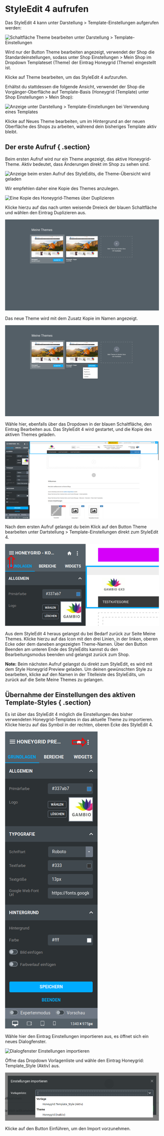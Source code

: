 # StyleEdit 4 aufrufen 

Das StyleEdit 4 kann unter Darstellung \> Template-Einstellungen aufgerufen werden:

![](Bilder/styleedit4/se4a_0000_template_einstellungen.png "Schaltfläche Theme bearbeiten unter
      Darstellung > Template-Einstellungen")

Wird nur der Button Theme bearbeiten angezeigt, verwendet der Shop die Standardeinstellungen, sodass unter Shop Einstellungen \> Mein Shop im Dropdown Templateset \(Theme\) der Eintrag Honeygrid \(Theme\) eingestellt ist.

Klicke auf Theme bearbeiten, um das StyleEdit 4 aufzurufen.

Erhältst du stattdessen die folgende Ansicht, verwendet der Shop die Vorgänger-Oberfläche auf Template-Basis \(Honeygrid \(Template\) unter Shop Einstellungen \> Mein Shop\):

![](Bilder/styleedit4/se4a_0000a_template_einstellungen_template.png "Anzeige unter Darstellung >
      Template-Einstellungen bei Verwendung eines Templates")

Klicke auf Neues Theme bearbeiten, um im Hintergrund an der neuen Oberfläche des Shops zu arbeiten, während dein bisheriges Template aktiv bleibt.

## Der erste Aufruf { .section}

Beim ersten Aufruf wird nur ein Theme angezeigt, das aktive Honeygrid-Theme. Aktiv bedeutet, dass Änderungen direkt im Shop zu sehen sind.

![](Bilder/styleedit4/se4a_0001_themeBearbeiten_ersterAufruf.png "Anzeige beim ersten Aufruf des StyleEdits, die Theme-Übersicht
        wird geladen")

Wir empfehlen daher eine Kopie des Themes anzulegen.

![](Bilder/styleedit4/se4_0002a_themeDuplizieren.png "Eine Kopie des Honeygrid-Themes über
        Duplizieren")

Klicke hierzu auf das nach unten weisende Dreieck der blauen Schaltfläche und wählen den Eintrag Duplizieren aus.

![](Bilder/styleedit4/se4a_0002_themeBearbeiten_duplizieren.png "Die Kopie wird neben dem Original angezeigt")

Das neue Theme wird mit dem Zusatz Kopie im Namen angezeigt.

![](Bilder/styleedit4/se4a_0003_themeBearbeiten_duplizierenAuswahl.png "Dropdown-Schaltfläche des kopierten Themes")

Wähle hier, ebenfalls über das Dropdown in der blauen Schaltfläche, den Eintrag Bearbeiten aus. Das StyleEdit 4 wird gestartet, und die Kopie des aktiven Themes geladen.

![](Bilder/styleedit4/se4a_0004_bearbeiten_emfalse.png "Das StyleEdit 4 wird mit der Kopie des Themes geladen")

Nach dem ersten Aufruf gelangst du beim Klick auf den Button Theme bearbeiten unter Dartstellung \> Template-Einstellungen direkt zum StyleEdit 4.

![](Bilder/styleedit4/se4_0005_meineThemes.png "Aufruf der Theme-Übersicht aus dem StyleEdit 4")

Aus dem StyleEdit 4 heraus gelangst du bei Bedarf zurück zur Seite Meine Themes. Klicke hierzu auf das Icon mit den drei Linien, in der linken, oberen Ecke oder dem daneben angezeigten Theme-Namen. Über den Button Beenden am unteren Ende des StyleEdits kannst du den Bearbeitungsmodus beenden und gelangst zurück zum Shop.

**Note:** Beim nächsten Aufruf gelangst du direkt zum StyleEdit, es wird mit dem Style Honeygrid Preview geladen. Um deinen gewünschten Style zu bearbeiten, klicke auf den Namen in der Titelleiste des StyleEdits, um zurück auf die Seite Meine Themes zu gelangen.

## Übernahme der Einstellungen des aktiven Template-Styles { .section}

Es ist über das StyleEdit 4 möglich die Einstellungen des bisher verwendeten Honeygrid-Templates in das aktuelle Theme zu importieren. Klicke hierzu auf das Symbol in der rechten, oberen Ecke des StyleEdit 4.

![](Bilder/styleedit4/se4_0010_einstellungenImportierenMenue.png "Aufruf der Import-Funktion des StyleEdit 4")

Wähle hier den Eintrag Einstellungen importieren aus, es öffnet sich ein neues Dialogfenster.

![](Bilder/styleedit4/se4_0008_einstellungenImportieren.png "Dialogfenster Einstellungen
        importieren")

Öffne das Dropdown Vorlagenliste und wähle den Eintrag Honeygrid: Template\_Style \(Aktiv\) aus.

![](Bilder/styleedit4/se4_0009_einstellungenImportierenAuswahl.png "Auswahl der Vorlage für den Import")

Klicke auf den Button Einführen, um den Import vorzunehmen.



